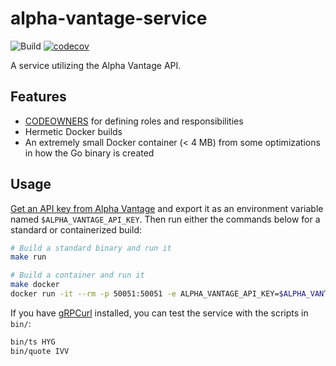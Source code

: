alpha-vantage-service
=====================

![Build](https://github.com/brymck/alpha-vantage-service/workflows/Build/badge.svg)
[![codecov](https://codecov.io/gh/brymck/alpha-vantage-service/branch/master/graph/badge.svg)](https://codecov.io/gh/brymck/alpha-vantage-service)

A service utilizing the Alpha Vantage API.

Features
--------

* [CODEOWNERS](https://help.github.com/en/github/creating-cloning-and-archiving-repositories/about-code-owners) for
  defining roles and responsibilities
* Hermetic Docker builds
* An extremely small Docker container (< 4 MB) from some optimizations in how the Go binary is created

Usage
-----

[Get an API key from Alpha Vantage](https://www.alphavantage.co/support/#api-key) and export it as an environment
variable named `$ALPHA_VANTAGE_API_KEY`. Then run either the commands below for a standard or containerized build:

```zsh
# Build a standard binary and run it
make run

# Build a container and run it
make docker
docker run -it --rm -p 50051:50051 -e ALPHA_VANTAGE_API_KEY=$ALPHA_VANTAGE_API_KEY docker.pkg.github.com/brymck/alpha-vantage-service/alpha-vantage-service
```

If you have [gRPCurl](https://github.com/fullstorydev/grpcurl) installed, you can test the service with the scripts in
`bin/`:

```zsh
bin/ts HYG
bin/quote IVV
```
